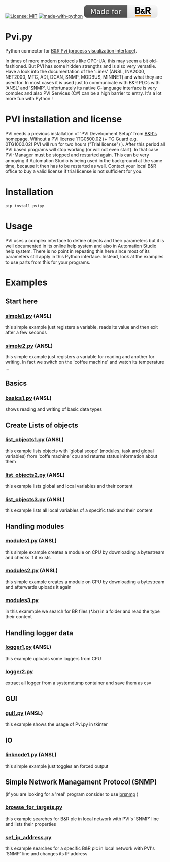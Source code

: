[![License: MIT](https://img.shields.io/badge/License-MIT-yellow.svg)](https://opensource.org/licenses/MIT)
[![made-with-python](https://img.shields.io/badge/Made%20with-Python-1f425f.svg)](https://www.python.org/)
[![Made For B&R](https://github.com/hilch/BandR-badges/blob/main/Made-For-BrAutomation.svg)](https://www.br-automation.com)

# Pvi.py
Python connector for [B&amp;R Pvi (process visualization interface)](https://www.br-automation.com/en/products/software/automation-software/automation-netpvi/).

In times of more modern protocols like OPC-UA, this may seem a bit old-fashioned. 
But PVI has some hidden strengths and is also very versatile. 
Have a look into the documentation of the 'Lines' (ANSL, INA2000, NET2000, MTC, ADI, DCAN, SNMP, MODBUS, MININET) and what they are used for.
In most cases it is used just to communicate with B&R PLCs with 'ANSL' and 'SNMP'.
Unfortunately its native C-language interface is very complex and also PVI Services (C#) can be a high barrier to entry.
It's a lot more fun with Python !

# PVI installation and license
PVI needs a previous installation of 'PVI Development Setup' from [B&R's homepage](https://www.br-automation.com).
Without a PVI license 1TG0500.02 (+ TG Guard e.g. 0TG1000.02) PVI will run for two hours ("Trial license")
). 
After this period all PVI based programs will stop working (or will not even start).
In that case PVI-Manager must be stopped and restarted again. 
This can be very annoying if Automation Studio is being used in the background at the same time, because it then has to be restarted as well.
Contact your local B&R office to buy a valid license if trial license is not sufficient for you.

# Installation
```
pip install pvipy
```

# Usage
PVI uses a complex interface to define objects and their parameters but it is well documented
in its online help system and also in Automation Studio help system.
There is no point in repeating this here since most of its parameters still apply in this Python interface.
Instead, look at the examples to use parts from this for your programs.

# Examples

## Start here
### [simple1.py](examples/simple1.py) (ANSL)
this simple example just registers a variable, reads its value and then exit after a few seconds

### [simple2.py](examples/simple2.py) (ANSL)
this simple example just registers a variable for reading and another for writing. In fact we switch on the 'coffee machine' and watch its temperature ...

## Basics
### [basics1.py](examples/basics1.py) (ANSL)
shows reading and writing of basic data types

## Create Lists of objects
### [list_objects1.py](examples/list_objects1.py) (ANSL)
this example lists objects with 'global scope' (modules, task and global variables)
from 'coffe machine' cpu and returns status information about them

### [list_objects2.py](examples/list_objects2.py) (ANSL)
this example lists global and local variables and their content

### [list_objects3.py](examples/list_objects3.py) (ANSL)
this example lists all local variables of a specific task and their content

## Handling modules
### [modules1.py](examples/modules1.py) (ANSL)
this simple example creates a module on CPU by downloading a bytestream and checks if it exists

### [modules2.py](examples/modules2.py) (ANSL)
this simple example creates a module on CPU by downloading a bytestream and afterwards uploads it again

### [modules3.py](examples/modules3.py) 
in this exammple we search for BR files (*.br) in a folder and read the type their content

## Handling logger data

### [logger1.py](examples/logger1.py) (ANSL)
this example uploads some loggers from CPU

### [logger2.py](examples/logger2.py) 
extract all logger from a systemdump container and save them as csv


## GUI
### [gui1.py](examples/gui1.py) (ANSL)
this example shows the usage of Pvi.py in tkinter

## IO
### [linknode1.py](examples/linknode1.py) (ANSL)
this simple example just toggles an forced output

## Simple Network Managament Protocol (SNMP)
(if you are looking for a 'real' program consider to use [brsnmp](https://github.com/hilch/brsnmp) )

### [browse_for_targets.py](examples/browse_for_targets.py)
this example searches for B&R plc in local network with PVI's 'SNMP' line and lists their properties

### [set_ip_address.py](examples/set_ip_address.py)
this example searches for a specific B&R plc in local network with PVI's 'SNMP' line and changes its IP address




